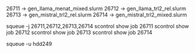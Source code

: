 26711 → gen_llama_menat_mixed.slurm
26712 → gen_llama_trl2_rel.slurm
26713 → gen_mistral_trl2_rel.slurm
26714 → gen_mistral_trl2_mixed.slurm

squeue -j 26711,26712,26713,26714
scontrol show job 26711
scontrol show job 26712
scontrol show job 26713
scontrol show job 26714

squeue -u hdd249